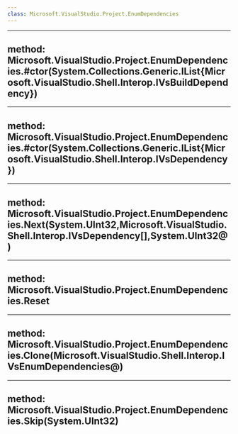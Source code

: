 ```yaml
---
class: Microsoft.VisualStudio.Project.EnumDependencies
---
```


---
method: Microsoft.VisualStudio.Project.EnumDependencies.#ctor(System.Collections.Generic.IList{Microsoft.VisualStudio.Shell.Interop.IVsBuildDependency})
---

---
method: Microsoft.VisualStudio.Project.EnumDependencies.#ctor(System.Collections.Generic.IList{Microsoft.VisualStudio.Shell.Interop.IVsDependency})
---

---
method: Microsoft.VisualStudio.Project.EnumDependencies.Next(System.UInt32,Microsoft.VisualStudio.Shell.Interop.IVsDependency[],System.UInt32@)
---

---
method: Microsoft.VisualStudio.Project.EnumDependencies.Reset
---

---
method: Microsoft.VisualStudio.Project.EnumDependencies.Clone(Microsoft.VisualStudio.Shell.Interop.IVsEnumDependencies@)
---

---
method: Microsoft.VisualStudio.Project.EnumDependencies.Skip(System.UInt32)
---

